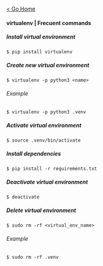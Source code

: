 [< Go Home](../README.md)

#### virtualenv | Frecuent commands

##### Install virtual environment
```
$ pip install virtualenv
```

##### Create new virtual environment
```
$ virtualenv -p python3 <name>
```

###### Example
```
$ virtualenv -p python3 .venv
```

##### Activate virtual environment
```
$ source .venv/bin/activate
```

##### Install dependencies
```
$ pip install -r requirements.txt
```

##### Deactivate virtual environment
```
$ deactivate
```

##### Delete virtual environment
```
$ sudo rm -rf <virtual_env_name>
```

###### Example
```
$ sudo rm -rf .venv
```

